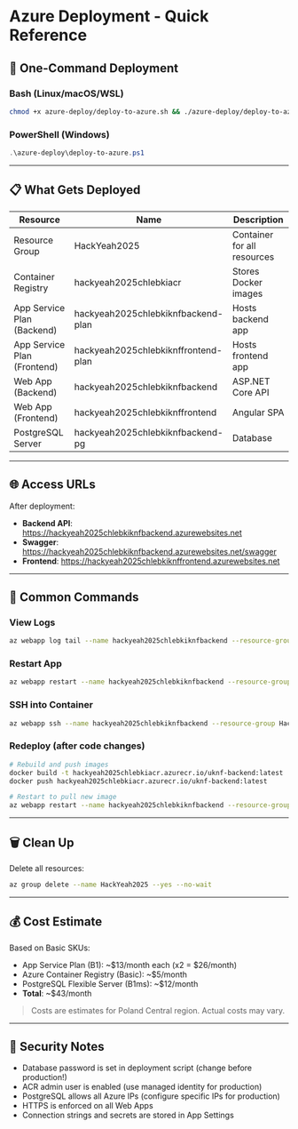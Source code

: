 # Azure Deployment - Quick Reference

## 🚀 One-Command Deployment

### Bash (Linux/macOS/WSL)
```bash
chmod +x azure-deploy/deploy-to-azure.sh && ./azure-deploy/deploy-to-azure.sh
```

### PowerShell (Windows)
```powershell
.\azure-deploy\deploy-to-azure.ps1
```

---

## 📋 What Gets Deployed

| Resource | Name | Description |
|----------|------|-------------|
| Resource Group | HackYeah2025 | Container for all resources |
| Container Registry | hackyeah2025chlebkiacr | Stores Docker images |
| App Service Plan (Backend) | hackyeah2025chlebkiknfbackend-plan | Hosts backend app |
| App Service Plan (Frontend) | hackyeah2025chlebkiknffrontend-plan | Hosts frontend app |
| Web App (Backend) | hackyeah2025chlebkiknfbackend | ASP.NET Core API |
| Web App (Frontend) | hackyeah2025chlebkiknffrontend | Angular SPA |
| PostgreSQL Server | hackyeah2025chlebkiknfbackend-pg | Database |

---

## 🌐 Access URLs

After deployment:
- **Backend API**: https://hackyeah2025chlebkiknfbackend.azurewebsites.net
- **Swagger**: https://hackyeah2025chlebkiknfbackend.azurewebsites.net/swagger
- **Frontend**: https://hackyeah2025chlebkiknffrontend.azurewebsites.net

---

## 🔧 Common Commands

### View Logs
```bash
az webapp log tail --name hackyeah2025chlebkiknfbackend --resource-group HackYeah2025
```

### Restart App
```bash
az webapp restart --name hackyeah2025chlebkiknfbackend --resource-group HackYeah2025
```

### SSH into Container
```bash
az webapp ssh --name hackyeah2025chlebkiknfbackend --resource-group HackYeah2025
```

### Redeploy (after code changes)
```bash
# Rebuild and push images
docker build -t hackyeah2025chlebkiacr.azurecr.io/uknf-backend:latest ./backend
docker push hackyeah2025chlebkiacr.azurecr.io/uknf-backend:latest

# Restart to pull new image
az webapp restart --name hackyeah2025chlebkiknfbackend --resource-group HackYeah2025
```

---

## 🗑️ Clean Up

Delete all resources:
```bash
az group delete --name HackYeah2025 --yes --no-wait
```

---

## 💰 Cost Estimate

Based on Basic SKUs:
- App Service Plan (B1): ~$13/month each (x2 = $26/month)
- Azure Container Registry (Basic): ~$5/month
- PostgreSQL Flexible Server (B1ms): ~$12/month
- **Total**: ~$43/month

> Costs are estimates for Poland Central region. Actual costs may vary.

---

## 🔐 Security Notes

- Database password is set in deployment script (change before production!)
- ACR admin user is enabled (use managed identity for production)
- PostgreSQL allows all Azure IPs (configure specific IPs for production)
- HTTPS is enforced on all Web Apps
- Connection strings and secrets are stored in App Settings
